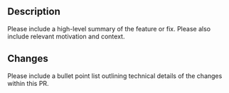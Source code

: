 ## Description

Please include a high-level summary of the feature or fix. Please also include relevant motivation and context.

## Changes
  
Please include a bullet point list outlining technical details of the changes within this PR.
